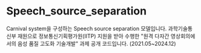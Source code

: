 # Speech_source_separation

Carnival system을 구성하는 Speech source separation 모델입니다.
과학기술통신부 재원으로 정보통신기획평가원(IITP) 지원을 받아 수행한
"원격 다자간 영상회의에서의 음성 품질 고도화 기술개발" 과제 공개 코드입니다.
(2021.05~2024.12)
